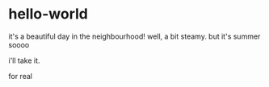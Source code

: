 # hello-world

it's a beautiful day in the neighbourhood! well, a bit steamy. but it's summer soooo

i'll take it. 

for real
